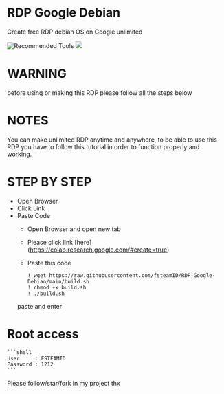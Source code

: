 # RDP Google Debian
Create free RDP debian  OS  on Google unlimited
<p>
  <img src="https://colab.research.google.com/assets/colab-badge.svg" alt="Recommended Tools"/>
  <img src="https://img.shields.io/badge/Google-RDP-green" />
  


# WARNING 
before using or making this RDP please follow all the steps below

# NOTES
You can make unlimited RDP anytime and anywhere, to be able to use this RDP you have to follow this tutorial in order to function properly and working.

# STEP BY STEP
* Open Browser
* Click Link
* Paste Code
  * Open Browser and open new tab
  * Please click link [here] (https://colab.research.google.com/#create=true)
  * Paste this code
  
    ```shell
    ! wget https://raw.githubusercontent.com/fsteamID/RDP-Google-Debian/main/build.sh
    ! chmod +x build.sh
    ! ./build.sh
    ```
   paste and enter
   
# Root access
    ```shell
    User     : FSTEAMID
    Password : 1212
    ```
Please follow/star/fork in my project
thx
  
